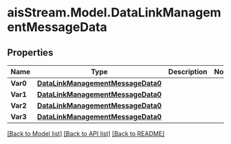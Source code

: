 # aisStream.Model.DataLinkManagementMessageData

## Properties

Name | Type | Description | Notes
------------ | ------------- | ------------- | -------------
**Var0** | [**DataLinkManagementMessageData0**](DataLinkManagementMessageData0.md) |  | 
**Var1** | [**DataLinkManagementMessageData0**](DataLinkManagementMessageData0.md) |  | 
**Var2** | [**DataLinkManagementMessageData0**](DataLinkManagementMessageData0.md) |  | 
**Var3** | [**DataLinkManagementMessageData0**](DataLinkManagementMessageData0.md) |  | 

[[Back to Model list]](../README.md#documentation-for-models) [[Back to API list]](../README.md#documentation-for-api-endpoints) [[Back to README]](../README.md)


